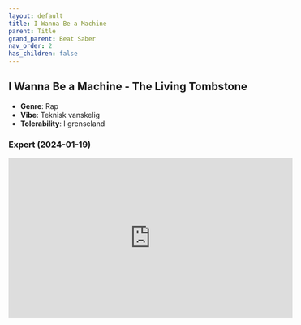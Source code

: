 ```yaml
---
layout: default
title: I Wanna Be a Machine
parent: Title
grand_parent: Beat Saber
nav_order: 2
has_children: false
---
```


## I Wanna Be a Machine - The Living Tombstone
- **Genre**: Rap
- **Vibe**: Teknisk vanskelig
- **Tolerability**: I grenseland


### Expert (2024-01-19)

<iframe width="560" height="315" src="https://www.youtube.com/embed/ty0ciLcsub0?si=kK4lrMARYXlzzrIM" title="YouTube video player" frameborder="0" allow="accelerometer; autoplay; clipboard-write; encrypted-media; gyroscope; picture-in-picture; web-share" allowfullscreen></iframe>

